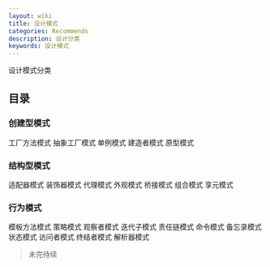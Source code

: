 ```yaml
---
layout: wiki
title: 设计模式
categories: Recommends
description: 设计分类
keywords: 设计模式
---
```

设计模式分类

## 目录
### 创建型模式
  
  工厂方法模式
  抽象工厂模式
  单例模式
  建造者模式
  原型模式

### 结构型模式

  适配器模式
  装饰器模式
  代理模式
  外观模式
  桥接模式
  组合模式
  享元模式
  
### 行为模式
  
  模板方法模式
  策略模式
  观察者模式
  迭代子模式
  责任链模式
  命令模式
  备忘录模式
  状态模式
  访问者模式
  终结者模式
  解析器模式

  

> 未完待续


